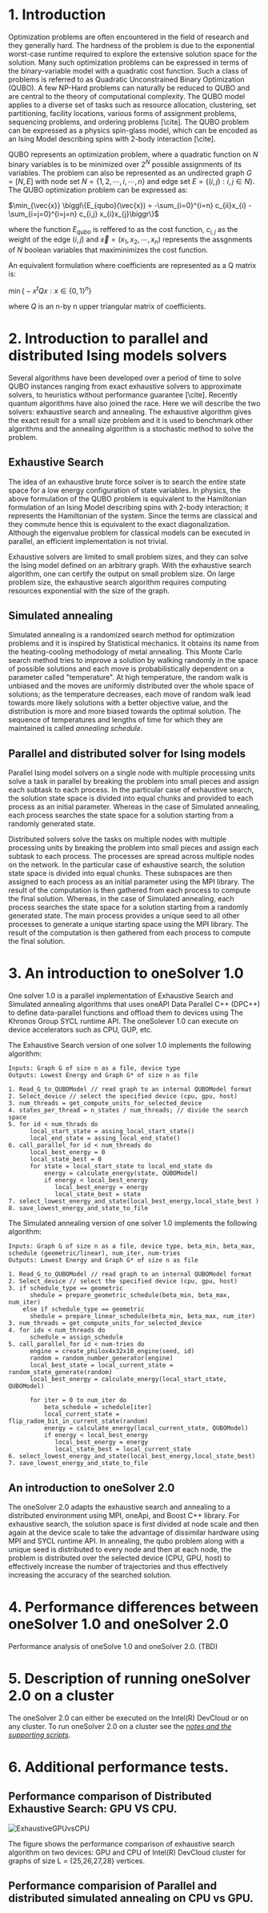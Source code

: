 # 1. Introduction 
Optimization problems are often encountered in the field of research and they generally hard. The hardness of the problem is due to the exponential worst-case runtime required to explore the extensive solution space for the solution. Many such optimization problems can be expressed in terms of the binary-variable model with a quadratic cost function. Such a class of problems is referred to as Quadratic Unconstrained Binary Optimization (QUBO). A few NP-Hard problems can naturally be reduced to QUBO and are central to the theory of computational complexity. The QUBO model applies to a diverse set of tasks such as resource allocation, clustering, set partitioning, facility locations, various forms of assignment problems, sequencing problems, and ordering problems [\cite]. The QUBO problem can be expressed as a physics spin-glass model, which can be encoded as an Ising Model describing spins with 2-body interaction [\cite].

QUBO represents an optimization problem, where a quadratic function on $N$ binary variables is to be minimized over $2^N$ possible assignments of its variables. The problem can also be represented as an undirected graph $G = [N,E]$ with node set $N = \{1,2,\cdots,i,\cdots,n\}$ and edge set $E = \{(i,j): i,j \in N \}$. The QUBO optimization problem can be expressed as:

$\min_{\vec{x}} \biggl\{E_{qubo}(\vec{x}) = -\sum_{i=0}^{i=n} c_{ii}x_{i} - \sum_{i=j=0}^{i=j=n} c_{i,j} x_{i}x_{j}\biggr\}$

where the function $E_{qubo}$ is reffered to as the cost function, $c_{i,j}$ as the weight of the edge $(i,j)$ and $\vec{x} = (x_{1},x_{2},\cdots,x_{n})$ represents the assgnments of $N$ boolean variables that maximinimizes the cost function.

An equivalent formulation where coefficients are represented as a Q matrix is: 

$\min\biggl\{-x^tQx: x \in \{0,1\}^n\biggr\}$

where $Q$ is an n-by n upper triangular matrix of coefficients.

# 2. Introduction to parallel and distributed Ising models solvers
Several algorithms have been developed over a period of time to solve QUBO instances ranging from exact exhaustive solvers to approximate solvers, to heuristics without performance guarantee [\cite]. Recently quantum algorithms have also joined the race. Here we will describe the two solvers: exhaustive search and annealing. The exhaustive algorithm gives the exact result for a small size problem and it is used to benchmark other algorithms and the annealing algorithm is a stochastic method to solve the problem.

## Exhaustive Search
The idea of an exhaustive brute force solver is to search the entire state space for a low energy configuration of state variables. In physics, the above formulation of the QUBO problem is equivalent to the Hamiltonian formulation of an Ising Model describing spins with 2-body interaction; it represents the Hamiltonian of the system. Since the terms are classical and they commute hence this is equivalent to the exact diagonalization. Although the eigenvalue problem for classical models can be executed in parallel, an efficient implementation is not trivial.

Exhaustive solvers are limited to small problem sizes, and they can solve the Ising model defined on an arbitrary graph. With the exhaustive search algorithm, one can certify the output on small problem size. On large problem size, the exhaustive search algorithm requires computing resources exponential with the size of the graph.

## Simulated annealing
Simulated annealing is a randomized search method for optimization problems and it is inspired by Statistical mechanics. It obtains its name from the heating-cooling methodology of metal annealing. This Monte Carlo search method tries to improve a solution by walking randomly in the space of possible solutions and each move is probabilistically dependent on a parameter called "temperature". At high temperature, the random walk is unbiased and the moves are uniformly distributed over the whole space of solutions; as the temperature decreases, each move of random walk lead towards more likely solutions with a better objective value, and the distribution is more and more biased towards the optimal solution. The sequence of temperatures and lengths of time for which they are maintained is called *annealing schedule*.

## Parallel and distributed solver for Ising models
Parallel Ising model solvers on a single node with multiple processing units solve a task in parallel by breaking the problem into small pieces and assign each subtask to each process. In the particular case of exhaustive search, the solution state space is divided into equal chunks and provided to each process as an initial parameter. Whereas in the case of Simulated annealing, each process searches the state space for a solution starting from a randomly generated state.

Distributed solvers solve the tasks on multiple nodes with multiple processing units by breaking the problem into small pieces and assign each subtask to each process. The processes are spread across multiple nodes on the network. In the particular case of exhaustive search, the solution state space is divided into equal chunks. These subspaces are then assigned to each process as an initial parameter using the MPI library. The result of the computation is then gathered from each process to compute the final solution. Whereas, in the case of Simulated annealing, each process searches the state space for a solution starting from a randomly generated state. The main process provides a unique seed to all other processes to generate a unique starting space using the MPI library. The result of the computation is then gathered from each process to compute the final solution. 


# 3. An introduction to oneSolver 1.0
One solver 1.0 is a parallel implementation of Exhaustive Search and Simulated annealing algorithms that uses oneAPI Data Parallel C++ (DPC++) to define data-parallel functions and offload them to devices using The Khronos Group SYCL runtime API. The oneSolever 1.0 can execute on device accelerators such as CPU, GUP, etc.

The Exhaustive Search version of one solver 1.0 implements the following algorithm:

```{r, eval=FALSE}
Inputs: Graph G of size n as a file, device type
Outputs: Lowest Energy and Graph G* of size n as file

1. Read_G_to_QUBOModel // read graph to an internal QUBOModel format
2. Select_device // select the specified device (cpu, gpu, host)
3. num_threads = get_compute_units_for_selected_device
4. states_per_thread = n_states / num_threads; // divide the search space 
5. for id < num_thrads do
      local_start_state = assing_local_start_state()
      local_end_state = assing_local_end_state()
6. call_parallel_for id < num_threads do
      local_best_energy = 0
      local_state_best = 0
      for state = local_start_state to local_end_state do
          energy = calculate_energy(state, QUBOModel)
          if energy < local_best_energy
             local_best_energy = energy
             local_state_best = state
7. select_lowest_energy_and_state(local_best_energy,local_state_best )
8. save_lowest_energy_and_state_to_file
```

The Simulated annealing version of one solver 1.0  implements the following algorithm:
```{r, eval=FALSE}
Inputs: Graph G of size n as a file, device type, beta_min, beta_max, schedule (geometric/linear), num_iter, num-tries
Outputs: Lowest Energy and Graph G* of size n as file

1. Read_G_to_QUBOModel // read graph to an internal QUBOModel format
2. Select_device // select the specified device (cpu, gpu, host)
3. if schedule_type == geometric
      shedule = prepare_geometric_schedule(beta_min, beta_max, num_iter)
    else if schedule_type == geometric
      shedule = prepare_linear_schedule(beta_min, beta_max, num_iter)
3. num_threads = get_compute_units_for_selected_device
4. for idx < num_threads do
      schedule = assign_schedule
5. call_parallel_for id < num-tries do
      engine = create_philox4x32x10_engine(seed, id)
      random = random_number_generator(engine)
      local_best_state = local_current_state = random_state_generate(random)
      local_best_energy = calculate_energy(local_start_state, QUBOModel)
      
      for iter = 0 to num_iter do
          beta_schedule = schedule[iter]
          local_current_state = flip_radom_bit_in_current_state(random) 
          energy = calculate_energy(local_current_state, QUBOModel)
          if energy < local_best_energy
             local_best_energy = energy
             local_state_best = local_current_state
6. select_lowest_energy_and_state(local_best_energy,local_state_best)
7. save_lowest_energy_and_state_to_file
```
## An introduction to oneSolver 2.0
The oneSolver 2.0 adapts the exhaustive search and annealing to a distributed 
environment using MPI, oneApi, and Boost C++ library. For exhaustive search, 
the solution space is first divided at node scale and then again at the device 
scale to take the advantage of dissimilar hardware using MPI and SYCL runtime API. 
In annealing, the qubo problem along with a unique seed is distributed to every 
node and then at each node, the problem is distributed over the selected device 
(CPU, GPU, host) to effectively increase the number of trajectories and thus 
effectively increasing the accuracy of the searched solution.

# 4. Performance differences between oneSolver 1.0 and oneSolver 2.0 
Performance analysis of oneSolve 1.0 and oneSolver 2.0. (TBD)

# 5. Description of running oneSolver 2.0 on a cluster
The oneSolver 2.0 can either be executed on the Intel(R) DevCloud or on any cluster.
To run oneSolver 2.0 on a cluster see the *[notes and the supporting scripts](oneSolver/utils/devcloud)*.

# 6. Additional performance tests.
## Performance comparison of Distributed Exhaustive Search: GPU VS CPU.
![ExhaustiveGPUvsCPU](ExhaustiveGPUvsCPU.svg "Fig 1")

The figure shows the performance comparison of exhaustive search algorithm on 
two devices: GPU and CPU of Intel(R) DevCloud cluster for graphs of size 
L = {25,26,27,28} vertices.
## Performance comparision of Parallel and distributed simulated annealing on CPU vs GPU.